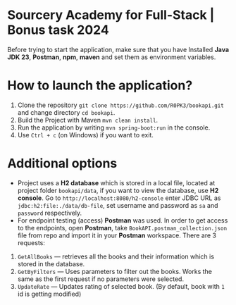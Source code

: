 # Sourcery Academy for Full-Stack | Bonus task 2024
Before trying to start the application, make sure that you have Installed **Java JDK 23**, **Postman**, **npm**, **maven** and set them as environment variables.
# How to launch the application?
1) Clone the repository `git clone https://github.com/R0PK3/bookapi.git` and change directory `cd bookapi`.
2) Build the Project with Maven `mvn clean install`.
3) Run the application by writing `mvn spring-boot:run` in the console.
4) Use `Ctrl + c` (on Windows) if you want to exit.
# Additional options
- Project uses a **H2 database** which is stored in a local file, located at project folder `bookapi/data`, if you want to view the database, use **H2 console**. Go to `http://localhost:8080/h2-console` enter JDBC URL as `jdbc:h2:file:./data/db-file`, set username and password as `sa` and `password` respectively.
- For endpoint testing (access) **Postman** was used. In order to get access to the endpoints, open **Postman**, take `BookAPI.postman_collection.json` file from repo and import it in your **Postman** workspace. There are 3 requests:
1. `GetAllBooks` — retrieves all the books and their information which is stored in the database.
2. `GetByFilters` — Uses parameters to filter out the books. Works the same as the first request if no parameters were selected.
3. `UpdateRate` — Updates rating of selected book. (By default, book with `1` id is getting modified)



